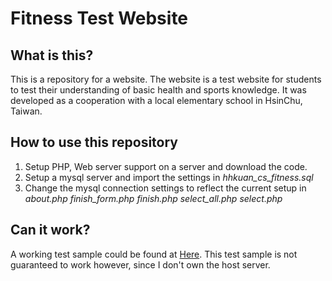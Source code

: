 # Fitness Test Website
## What is this?

This is a repository for a website. The website is a test website for students to test their understanding of basic health and sports knowledge. It was developed as a cooperation with a local elementary school in HsinChu, Taiwan.

## How to use this repository

1. Setup PHP, Web server support on a server and download the code.
2. Setup a mysql server and import the settings in *hhkuan_cs_fitness.sql*
3. Change the mysql connection settings to reflect the current setup in *about.php* *finish_form.php* *finish.php* *select_all.php* *select.php*

## Can it work?

A working test sample could be found at [Here](http://www.cs.nctu.edu.tw/~hhkuan/fitness4). This test sample is not guaranteed to work however, since I don't own the host server.
